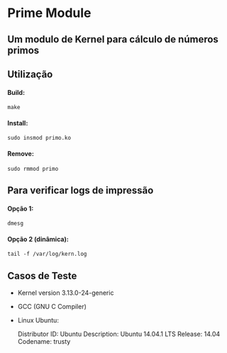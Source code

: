 Prime Module
============


Um modulo de Kernel para cálculo de números primos
--------------------------------------------------

Utilização
----------

#### Build:

	make

#### Install:

	sudo insmod primo.ko

#### Remove:

	sudo rmmod primo


Para verificar logs de impressão
--------------------------------

#### Opção 1:

	dmesg

#### Opção 2 (dinâmica):

	tail -f /var/log/kern.log



Casos de Teste
--------------
- Kernel version 3.13.0-24-generic

- GCC (GNU C Compiler)

- Linux Ubuntu:

	Distributor ID:	Ubuntu
	Description:	Ubuntu 14.04.1 LTS
	Release:	14.04
	Codename:	trusty

